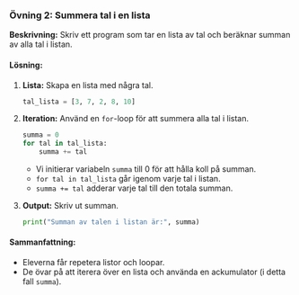 ### Övning 2: Summera tal i en lista
**Beskrivning:** Skriv ett program som tar en lista av tal och beräknar summan av alla tal i listan.

#### Lösning:
1. **Lista:** Skapa en lista med några tal.
   ```python
   tal_lista = [3, 7, 2, 8, 10]
   ```

2. **Iteration:** Använd en `for`-loop för att summera alla tal i listan.
   ```python
   summa = 0
   for tal in tal_lista:
       summa += tal
   ```

   - Vi initierar variabeln `summa` till 0 för att hålla koll på summan.
   - `for tal in tal_lista` går igenom varje tal i listan.
   - `summa += tal` adderar varje tal till den totala summan.

3. **Output:** Skriv ut summan.
   ```python
   print("Summan av talen i listan är:", summa)
   ```

#### Sammanfattning:
- Eleverna får repetera listor och loopar.
- De övar på att iterera över en lista och använda en ackumulator (i detta fall `summa`).
